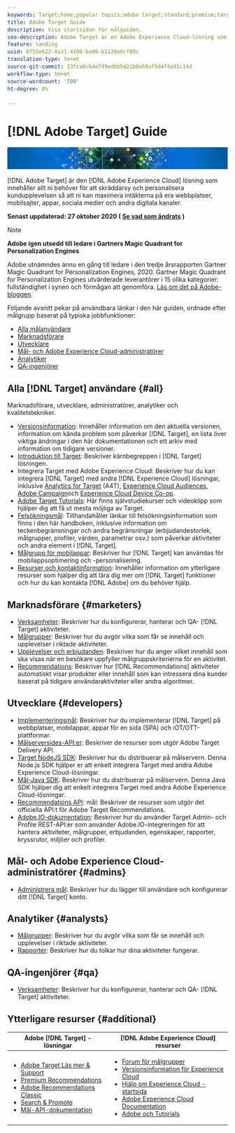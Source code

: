 ```yaml
---
keywords: Target;home;popular topics;adobe target;standard;premium;target documentation;adobe target documentation
title: Adobe Target Guide
description: Visa startsidan för målguiden.
seo-description: Adobe Target är en Adobe Experience Cloud-lösning som innehåller allt ni behöver för att skräddarsy och personalisera kundupplevelsen, så att ni kan maximera intäkterna från era webbplatser, mobilsajter, appar, sociala medier och andra digitala kanaler.
feature: landing
uuid: 8755e622-8a31-4106-ba90-b1128a0cf89c
translation-type: tm+mt
source-git-commit: 13fca0cb4e749edbb5d21b0a58af5d4f4a91c14d
workflow-type: tm+mt
source-wordcount: '709'
ht-degree: 0%

---
```



# [!DNL Adobe Target] Guide

![banner](assets/target-home-banner-simple.png)

[!DNL Adobe Target] är den [!DNL Adobe Experience Cloud] lösning som innehåller allt ni behöver för att skräddarsy och personalisera kundupplevelsen så att ni kan maximera intäkterna på era webbplatser, mobilsajter, appar, sociala medier och andra digitala kanaler.

**Senast uppdaterad: 27 oktober 2020 ( [Se vad som ändrats](r-release-notes/doc-change.md) )**

>[!NOTE]
>
>**Adobe igen utsedd till ledare i Gartners Magic Quadrant for Personalization Engines**
>
>Adobe utnämndes ännu en gång till ledare i den tredje årsrapporten Gartner Magic Quadrant for Personalization Engines, 2020. Gartner Magic Quadrant for Personalization Engines utvärderade leverantörer i 15 olika kategorier: fullständighet i synen och förmågan att genomföra. [Läs om det på Adobe-bloggen](https://theblog.adobe.com/adobe-again-named-leader-in-gartner-magic-quadrant-for-personalization-engines/).

Följande avsnitt pekar på användbara länkar i den här guiden, ordnade efter målgrupp baserat på typiska jobbfunktioner:

- [Alla målanvändare](#all)
- [Marknadsförare](#marketers)
- [Utvecklare](#developers)
- [Mål- och Adobe Experience Cloud-administratörer](#admins)
- [Analytiker](#analysts)
- [QA-ingenjörer](#qa)

## Alla [!DNL Target] användare {#all}

Marknadsförare, utvecklare, administratörer, analytiker och kvalitetstekniker.

- [Versionsinformation](r-release-notes/release-notes.md): Innehåller information om den aktuella versionen, information om kända problem som påverkar [!DNL Target], en lista över viktiga ändringar i den här dokumentationen och ett arkiv med information om tidigare versioner.
- [Introduktion till Target](c-intro/intro.md): Beskriver kärnbegreppen i [!DNL Target] lösningen.
- Integrera Target med Adobe Experience Cloud: Beskriver hur du kan integrera [!DNL Target] med andra [!DNL Experience Cloud] lösningar, inklusive [Analytics for Target](/help/c-integrating-target-with-mac/a4t/a4t.md) (A4T), [Experience Cloud Audiences](/help/c-integrating-target-with-mac/mmp.md), [Adobe Campaign](/help/c-integrating-target-with-mac/campaign-and-target.md)och [Experience Cloud Device Co-op](/help/c-integrating-target-with-mac/experience-cloud-device-co-op.md).
- [Adobe Target Tutorials](https://docs.adobe.com/content/help/en/target-learn/tutorials/overview.html): Här finns självstudiekurser och videoklipp som hjälper dig att få ut mesta möjliga av Target.
- [Felsökningsmål](r-troubleshooting-target/troubleshooting-target.md): Tillhandahåller länkar till felsökningsinformation som finns i den här handboken, inklusive information om teckenbegränsningar och andra begränsningar (erbjudandestorlek, målgrupper, profiler, värden, parametrar osv.) som påverkar aktiviteter och andra element i [!DNL Target].
- [Målgrupp för mobilappar](c-target-mobile-app/target-mobile-app.md): Beskriver hur [!DNL Target] kan användas för mobilappsoptimering och -personalisering.
- [Resurser och kontaktinformation](cmp-resources-and-contact-information.md): Innehåller information om ytterligare resurser som hjälper dig att lära dig mer om [!DNL Target] funktioner och hur du kan kontakta [!DNL Adobe] om du behöver hjälp.

## Marknadsförare {#marketers}

- [Verksamheter](c-activities/activities.md): Beskriver hur du konfigurerar, hanterar och QA- [!DNL Target] aktiviteter.
- [Målgrupper](c-target/target.md): Beskriver hur du avgör vilka som får se innehåll och upplevelser i riktade aktiviteter.
- [Upplevelser och erbjudanden](c-experiences/experiences.md): Beskriver hur du anger vilket innehåll som ska visas när en besökare uppfyller målgruppskriterierna för en aktivitet.
- [Recommendations](c-recommendations/recommendations.md): Beskriver hur [!DNL Recommendations] aktiviteter automatiskt visar produkter eller innehåll som kan intressera dina kunder baserat på tidigare användaraktiviteter eller andra algoritmer.

## Utvecklare {#developers}

- [Implementeringsmål](c-implementing-target/implementing-target.md): Beskriver hur du implementerar [!DNL Target] på webbplatser, mobilappar, appar för en sida (SPA) och iOT/OTT-plattformar.
- [Målserversides-API:er](https://developers.adobetarget.com/api/delivery-api/): Beskriver de resurser som utgör Adobe Target Delivery API.
- [Target NodeJS SDK](https://github.com/adobe/target-nodejs-sdk): Beskriver hur du distribuerar på målservern. Denna Node.js SDK hjälper er att enkelt integrera Target med andra Adobe Experience Cloud-lösningar.
- [Mål-Java SDK](https://github.com/adobe/target-java-sdk): Beskriver hur du distribuerar på målservern. Denna Java SDK hjälper dig att enkelt integrera Target med andra Adobe Experience Cloud-lösningar.
- [Recommendations API](https://developers.adobetarget.com/api/recommendations/): mål: Beskriver de resurser som utgör det officiella API:t för Adobe Target Recommendations.
- [Adobe.IO-dokumentation](http://developers.adobetarget.com/api/#introduction): Beskriver hur du använder Target Admin- och Profile REST-API:er som använder Adobe.IO-integreringen för att hantera aktiviteter, målgrupper, erbjudanden, egenskaper, rapporter, kryssrutor, miljöer och profiler.

## Mål- och Adobe Experience Cloud-administratörer {#admins}

- [Administrera mål](administrating-target/administrating-target.md): Beskriver hur du lägger till användare och konfigurerar ditt [!DNL Target] konto.

## Analytiker {#analysts}

- [Målgrupper](c-target/target.md): Beskriver hur du avgör vilka som får se innehåll och upplevelser i riktade aktiviteter.
- [Rapporter](c-reports/reports.md): Beskriver hur du tolkar hur dina aktiviteter fungerar.

## QA-ingenjörer {#qa}

- [Verksamheter](c-activities/activities.md): Beskriver hur du konfigurerar, hanterar och QA- [!DNL Target] aktiviteter.

## Ytterligare resurser {#additional}

| Adobe [!DNL Target] -lösningar | [!DNL Adobe Experience Cloud] resurser |
|--- |--- |
| <ul><li>[Adobe Target Läs mer &amp; Support](https://helpx.adobe.com/support/target.html)</li><li>[Premium Recommendations](c-recommendations/recommendations.md)</li><li>[Adobe Recommendations Classic](/help/assets/adobe-recommendations-classic.pdf)</li><li>[Search &amp; Promote](https://docs.adobe.com/content/help/en/search-promote/using/sp-home.html)</li><li>[Mål-API-dokumentation](c-implementing-target/c-api-and-sdk-overview/api-and-sdk-overview.md)</li></ul> | <ul><li>[Forum för målgrupper](https://forums.adobe.com/community/experience-cloud/marketing-cloud/target)</li><li>[Versionsinformation för Experience Cloud](https://docs.adobe.com/content/help/en/release-notes/experience-cloud/current.html)</li><li>[Hjälp om Experience Cloud - startsida](https://helpx.adobe.com/support/experience-cloud.html)</li><li>[Adobe Experience Cloud Documentation](https://docs.adobe.com/content/help/en/experience-cloud/user-guides/home.html)</li><li>[Adobe och Tutorials](https://helpx.adobe.com/learning.html?promoid=KAUDK)</li></ul> |  |
